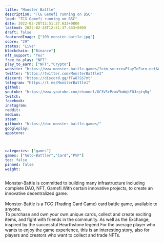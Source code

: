 ```yaml
---
title: "Monster Battle"
description: "TCG Gamefi running on BSC"
lead: "TCG Gamefi running on BSC"
date: 2022-02-28T12:51:37.633+0800
lastmod: 2022-02-28T12:51:37.633+0800
draft: false
featuredImage: ["100_monster-battle.jpg"]
score: "29"
status: "Live"
blockchain: ["Binance"]
nft_support: "Yes"
free_to_play: "NFT"
play_to_earn: ["NFT","Crypto"]
website: "https://www.monster-battle.games/?utm_source=PlayToEarn.net&utm_medium=organic&utm_campaign=gamepage"
twitter: "https://twitter.com/MonsterBattle1"
discord: "https://discord.gg/fTw87SS7mt"
telegram: "https://t.me/MonsterBattle1"
github: 
youtube: "https://www.youtube.com/channel/UC3VSrPcmV9uWqbFOJzgtqRg"
twitch: 
facebook: 
instagram: 
reddit: 
medium: 
steam: 
gitbook: "https://doc.monster-battle.games/"
googleplay: 
appstore: 

  
    
categories: ["games"]
games: ["Auto-Battler","Card","PVP"]
toc: false
pinned: false
weight: 
---
```

Monster-Battle is committed to building many infrastructure including complete DAO, NFT, Gamefi.With certain innovative projects, to create an innovative decentralized game.<br> <br> Monster-Battle is a TCG (Trading Card Game) card battle game, available to anyone. <br> To purchase and own your own unique cards, collect and create exciting items, and fight with friends in the community. As well as the Exchange, inspired by the successful Hearthstone legend For the average player who wants to enjoy the game experience, this is an interesting story, also for players and creators who want to collect and trade NFTs.